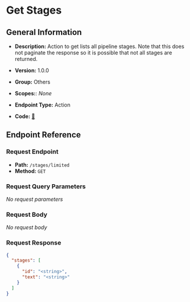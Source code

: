 # Get Stages

## General Information

- **Description:** Action to get lists all pipeline stages. Note that this does 
not paginate the response so it is possible that not all stages 
are returned.

- **Version:** 1.0.0
- **Group:** Others
- **Scopes:**: _None_
- **Endpoint Type:** Action
- **Code:** [🔗](https://github.com/NangoHQ/integration-templates/tree/main/integrations/lever-sandbox/actions/get-stages.ts)

## Endpoint Reference

### Request Endpoint

- **Path:** `/stages/limited`
- **Method:** `GET`

### Request Query Parameters

_No request parameters_

### Request Body

_No request body_

### Request Response

```json
{
  "stages": [
    {
      "id": "<string>",
      "text": "<string>"
    }
  ]
}
```
